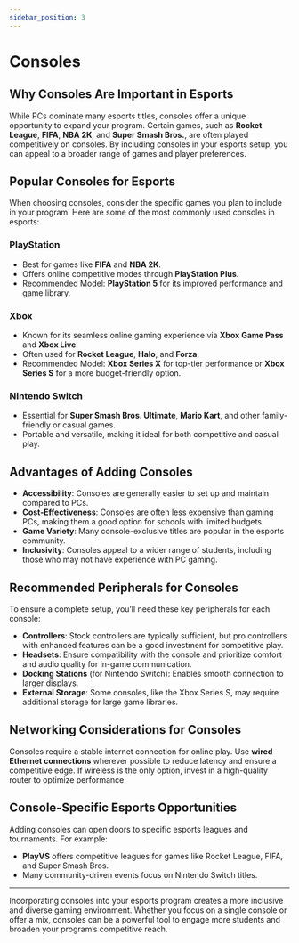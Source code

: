 ```yaml
---
sidebar_position: 3
---
```


# Consoles

## Why Consoles Are Important in Esports

While PCs dominate many esports titles, consoles offer a unique opportunity to expand your program. Certain games, such as **Rocket League**, **FIFA**, **NBA 2K**, and **Super Smash Bros.**, are often played competitively on consoles. By including consoles in your esports setup, you can appeal to a broader range of games and player preferences.

## Popular Consoles for Esports

When choosing consoles, consider the specific games you plan to include in your program. Here are some of the most commonly used consoles in esports:

### **PlayStation**
- Best for games like **FIFA** and **NBA 2K**.
- Offers online competitive modes through **PlayStation Plus**.
- Recommended Model: **PlayStation 5** for its improved performance and game library.

### **Xbox**
- Known for its seamless online gaming experience via **Xbox Game Pass** and **Xbox Live**.
- Often used for **Rocket League**, **Halo**, and **Forza**.
- Recommended Model: **Xbox Series X** for top-tier performance or **Xbox Series S** for a more budget-friendly option.

### **Nintendo Switch**
- Essential for **Super Smash Bros. Ultimate**, **Mario Kart**, and other family-friendly or casual games.
- Portable and versatile, making it ideal for both competitive and casual play.

## Advantages of Adding Consoles

- **Accessibility**: Consoles are generally easier to set up and maintain compared to PCs.
- **Cost-Effectiveness**: Consoles are often less expensive than gaming PCs, making them a good option for schools with limited budgets.
- **Game Variety**: Many console-exclusive titles are popular in the esports community.
- **Inclusivity**: Consoles appeal to a wider range of students, including those who may not have experience with PC gaming.

## Recommended Peripherals for Consoles

To ensure a complete setup, you’ll need these key peripherals for each console:

- **Controllers**: Stock controllers are typically sufficient, but pro controllers with enhanced features can be a good investment for competitive play.
- **Headsets**: Ensure compatibility with the console and prioritize comfort and audio quality for in-game communication.
- **Docking Stations** (for Nintendo Switch): Enables smooth connection to larger displays.
- **External Storage**: Some consoles, like the Xbox Series S, may require additional storage for large game libraries.

## Networking Considerations for Consoles

Consoles require a stable internet connection for online play. Use **wired Ethernet connections** wherever possible to reduce latency and ensure a competitive edge. If wireless is the only option, invest in a high-quality router to optimize performance.

## Console-Specific Esports Opportunities

Adding consoles can open doors to specific esports leagues and tournaments. For example:
- **PlayVS** offers competitive leagues for games like Rocket League, FIFA, and Super Smash Bros.
- Many community-driven events focus on Nintendo Switch titles.

---

Incorporating consoles into your esports program creates a more inclusive and diverse gaming environment. Whether you focus on a single console or offer a mix, consoles can be a powerful tool to engage more students and broaden your program’s competitive reach.
